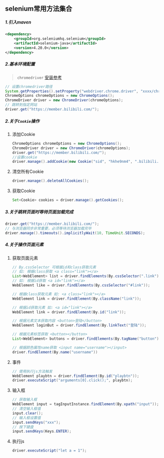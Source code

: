 ## selenium常用方法集合

##### 1.引入maven

```xml
<dependency>
    <groupId>org.seleniumhq.selenium</groupId>
    <artifactId>selenium-java</artifactId>
    <version>4.20.0</version>
</dependency>
```

##### 2.基本环境配置

> `chromedriver` [安装参考](../../../服务器/linux/selenium自动化执行浏览器.md)

```java
// 设置chromedriver路径
System.getProperties().setProperty("webdriver.chrome.driver", "xxxx/chromedriver.exe");
ChromeOptions chromeOptions = new ChromeOptions();
ChromeDriver driver = new ChromeDriver(chromeOptions);
// 跳转到指定网站
driver.get("https://member.bilibili.com/");
```

##### 2.关于`Cookie`操作

1. 添加Cookie

   ```java
   ChromeOptions chromeOptions = new ChromeOptions();
   ChromeDriver driver = new ChromeDriver(chromeOptions);
   driver.get("https://member.bilibili.com/");
   //设置cookie
   driver.manage().addCookie(new Cookie("sid", "hkhe9nm4", ".bilibili.com", "/", null));
   ```

2. 清空所有Cookie

   ```java
   driver.manage().deleteAllCookies();
   ```

3. 获取Cookie

   ```java
   Set<Cookie> cookies = driver.manage().getCookies();
   ```

##### 3.关于跳转页面时等待页面加载完成

```java
driver.get("https://member.bilibili.com/");
// 与浏览器同步非常重要，必须等待浏览器加载完毕
driver.manage().timeouts().implicitlyWait(10, TimeUnit.SECONDS);
```

##### 4.关于操作页面元素

1. 获取页面元素

   ```java
   // By.cssSelector 可根据id和class获取元素
   // 如: 根据class获取 <a class="link"></a>
   List<WebElement> list = driver.findElements(By.cssSelector(".link"));
   // 如: 根据id获取 <a id="link"></a>
   WebElement like = driver.findElements(By.cssSelector("#link"));
   
   // 根据class获取元素 如: <a class="link"></a>
   WebElement link = driver.findElement(By.className("link"));
   
   // 根据id获取元素 如: <a id="link"></a>
   WebElement link = driver.findElement(By.id("link"));
   
   // 根据元素文本获取内容 <button>登陆</button>
   WebElement loginBut = driver.findElement(By.linkText("登陆"));
   
   // 根据元素标签获取 <button></button>
   List<WebElement> buttons = driver.findElements(By.tagName("button"));
   
   // 根据颜色属性name获取 <input name="username"></input>
   driver.findElement(By.name("username"))
   ```

2. 事件

   ```java
   // 使用执行js方法触发
   WebElement playbtn = driver.findElement(By.id("playbtn"));
   driver.executeScript("arguments[0].click();", playbtn);
   ```

3. 输入框

   ```java
   // 获取输入框
   WebElement input = tagInputInstance.findElement(By.xpath("input"));
   // 清空输入框值
   input.clear();
   // 输入框设置值
   input.sendKeys("xxx");
   // 按下键盘
   input.sendKeys(Keys.ENTER);
   ```

4. 执行js

   ```java
   driver.executeScript("let a = 1");
   ```

   
